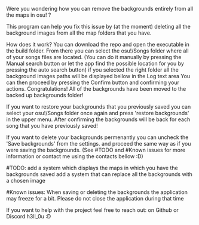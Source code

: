 Were you wondering how you can remove the backgrounds entirely from all the maps in osu! ?

This program can help you fix this issue by (at the moment) deleting all the background images from all the map folders that you have.


How does it work?
You can download the repo and open the executable in the build folder.
From there you can select the osu!/Songs folder where all of your songs files are located.
(You can do it manually by pressing the Manual search button or let the app find the possible location for you by pressing the auto search button)
if you selected the right folder all the background images paths will be displayed bellow in the Log text area
You can then proceed by pressing the Confirm button and confirming your actions.
Congratulations! All of the backgrounds have been moved to the backed up backgrounds folder!

If you want to restore your backgrounds that you previously saved you can select your osu!/Songs folder once again and press 'restore backgrounds' in the upper menu. After confirming the backgrounds will be back for each song that you have previously saved!

If you want to delete your backgrounds permenantly you can uncheck the 'Save backgrounds' from the settings. and proceed the same way as if you were saving the backgrounds.
(See #TODO and #Known issues for more information or contact me using the contacts bellow :D)


#TODO:
add a system which displays the maps in which you have the backgrounds saved
add a system that can replace all the backgrounds with a chosen image

#Known issues:
When saving or deleting the backgrounds the application may freeze for a bit. Please do not close the application during that time


If you want to help with the project feel free to reach out:
on Github or
Discord h3ll_0u
:D



